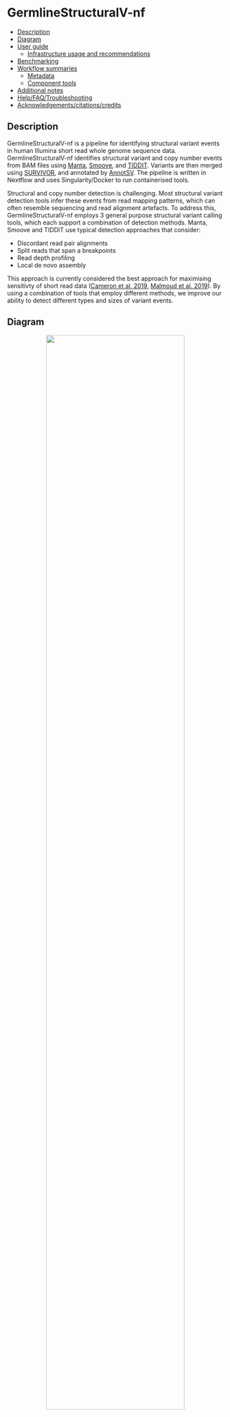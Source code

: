 # GermlineStructuralV-nf

  - [Description](#description)
  - [Diagram](#diagram)
  - [User guide](#user-guide)
      - [Infrastructure usage and
        recommendations](#infrastructure-usage-and-recommendations)
  - [Benchmarking](#benchmarking)
  - [Workflow summaries](#workflow-summaries)
      - [Metadata](#metadata)
      - [Component tools](#component-tools)
  - [Additional notes](#additional-notes)
  - [Help/FAQ/Troubleshooting](#helpfaqtroubleshooting)
  - [Acknowledgements/citations/credits](#acknowledgementscitationscredits)

## Description

GermlineStructuralV-nf is a pipeline for identifying structural variant events in human Illumina short read whole genome sequence data. GermlineStructuralV-nf identifies structural variant and copy number events from BAM files using [Manta](https://github.com/Illumina/manta/blob/master/docs/userGuide/README.md#de-novo-calling), [Smoove](https://github.com/brentp/smoove), and [TIDDIT](https://github.com/SciLifeLab/TIDDIT). Variants are then merged using [SURVIVOR](https://github.com/fritzsedlazeck/SURVIVOR), and annotated by [AnnotSV](https://pubmed.ncbi.nlm.nih.gov/29669011/). The pipeline is written in Nextflow and uses Singularity/Docker to run containerised tools.

Structural and copy number detection is challenging. Most structural variant detection tools infer these events from read mapping patterns, which can often resemble sequencing and read alignment artefacts. To address this, GermlineStructuralV-nf employs 3 general purpose structural variant calling tools, which each support a combination of detection methods. Manta, Smoove and TIDDIT use typical detection approaches that consider:

* Discordant read pair alignments
* Split reads that span a breakpoints
* Read depth profiling
* Local de novo assembly

This approach is currently considered the best approach for maximising sensitivty of short read data ([Cameron et al. 2019](https://www.nature.com/articles/s41467-019-11146-4), [Malmoud et al. 2019](https://genomebiology.biomedcentral.com/articles/10.1186/s13059-019-1828-7)). By using a combination of tools that employ different methods, we improve our ability to detect different types and sizes of variant events.

## Diagram

<p align="center">
<img src="https://user-images.githubusercontent.com/73086054/211971740-772796bc-6fb7-43fb-885b-d9cb116bfdd0.png" width="80%">
</p>

## User guide

To run this pipeline, you will need to prepare your input files, reference data, and clone this repository. Before proceeding, ensure Nextflow is installed on the system you're working on. To install Nextflow, see these [instructions](https://www.nextflow.io/docs/latest/getstarted.html#installation).

### 1. Prepare inputs

To run this pipeline you will need the following inputs:

* Paired-end BAM files
* Corresponding BAM index files
* Input sample sheet

This pipeline processes paired-end BAM files and is capable of processing multiple samples in parallel. BAM files are expected to be coordinate sorted and indexed (see [Fastq-to-BAM](https://github.com/Sydney-Informatics-Hub/Fastq-to-BAM) for an example of a best practice workflow that can generate these files).

You will need to create a sample sheet with information about the samples you are processing, before running the pipeline. This file must be **tab-separated** and contain a header and one row per sample. Columns should correspond to sampleID, BAM file, BAI file:

|sampleID|bam                   |bai                       |
|--------|----------------------|--------------------------|
|SAMPLE1 |/data/Bams/sample1.bam|/data/Bams/sample1.bam.bai|
|SAMPLE2 |/data/Bams/sample2.bam|/data/Bams/sample2.bam.bai|

When you run the pipeline, you will use the mandatory `--input` parameter to specify the location and name of the input file:

```
--input /path/to/samples.tsv
```

### 2. Prepare the reference materials

To run this pipeline you will need the following reference files:

* Indexed reference genome in FASTA format
* [AnnotSV annotation datasets](https://lbgi.fr/AnnotSV/) (Optional)

You will need to download and index a copy of the reference genome you would like to use. Reference FASTA files must be accompanied by a .fai index file. If you are working with a species that has a public reference genome, you can download FASTA files from the [Ensembl](https://asia.ensembl.org/info/data/ftp/index.html), [UCSC](https://genome.ucsc.edu/goldenPath/help/ftp.html), or [NCBI](https://www.ncbi.nlm.nih.gov/genome/doc/ftpfaq/) ftp sites. You can use the [IndexReferenceFasta-nf pipeline](https://github.com/Sydney-Informatics-Hub/IndexReferenceFasta-nf) to generate required samtools and bwa indexes.

When you run the pipeline, you will use the mandatory `--ref` parameter to specify the location and name of the reference.fasta file:

```
--ref /path/to/reference.fasta
```
*Note*
- Tiddit expects the BWA index files to be in the same directory as the reference fasta file.
- You must specify the full path for the reference fasta, even if it is in your working directory.

**Download the AnnotSV database and supporting files (optional)**

If you choose to run the pipeline with [AnnotSV annotations](https://raw.githubusercontent.com/lgmgeo/AnnotSV/master/README.AnnotSV_3.2.pdf), you currently need to download and prepare the relevant AnnotSV files, manually. The AnnotSV data is very large (>20Gb) so we haven't included it in the AnnotSV container.

First, download the AnnotSV database:
```
wget https://www.lbgi.fr/~geoffroy/Annotations/Annotations_Human_3.2.1.tar.gz
```

Then unzip it and save to a directory of your choosing:
```
tar -xf Annotations_Human_3.2.1.tar.gz -C /path/to/AnnotSV
```

You will also need to download the Exomiser supporting data files:
```
wget https://www.lbgi.fr/~geoffroy/Annotations/2202_hg19.tar.gz && wget https://data.monarchinitiative.org/exomiser/data/2202_phenotype.zip
```

Create a directory to house the Exomiser files:
```
mkdir -p Annotations_Human/Annotations_Exomiser/2202
```

Save the downloaded Exomiser files to your AnnotSV directory:
```
tar -xf 2202_hg19.tar.gz -C /path/to/AnnotSV/Annotations_Human/Annotations_Exomiser/2202/ && unzip 2202_phenotype.zip -d /path/to/AnnotSV/Annotations_Human/Annotations_Exomiser/2202/
```

And finally (optionally), tidy up:
```
rm -rf Annotations_Human_3.2.1.tar.gz 2202_phenotype.zip 2202_hg19.tar.gz
```

### 3. Clone this repository

Download the code contained in this repository with:

```
git clone https://github.com/Sydney-Informatics-Hub/Germline-StructuralV-nf
```

This will create a directory with the following structure:
```
Germline-StructuralV-nf/
├── LICENSE
├── README.md
├── config/
├── main.nf
├── modules/
└── nextflow.config
```
The important features are:

* **main.nf** contains the main nextflow script that calls all the processes in the workflow.
* **nextflow.config** contains default parameters to use in the pipeline.
* **modules** contains individual process files for each step in the workflow.
* **config** contains infrastructure-specific config files (this is currently under development)

### 4. Run the pipeline

The most basic run command for this pipeline is:

```
nextflow run main.nf --input sample.tsv --ref /path/to/ref
```

This will generate `work` directory, `results` output directory and a `runInfo` run metrics directories. To specify additional optional tool-specific parameters, see what flags are supported by running:

```
nextflow run main.nf --help
```

**Customising the workflow**

By default the workflow will merge events together that are supported by >1 SV caller (Tiddit, Smoove, Manta), are a maximum distance of 1kb apart, and at least 40bp long. By default, callers have to agree on the type and strand to merge events. All of these can be overridden using the following flags:

* `--survivorMaxDist`: Maximum distance between events to merge. Default: 1000.
* `--survivorConsensus` Number of callers required to report a call. Default: 1. Change to 2 or 3 to require more stringent reports for 2 or 3 caller support, respectively.
* `--survivorType`: SV type consensus. Default: callers must agree (1). Change to 0 to remove requirement.
* `--survivorStrand`: SV strand consensus. Default: callers must agree (1). Change to 0 to remove requirement.
* `--survivorSize`: Minimum SV size (bp) to report. Default: 30.

If you need to specify any additional flags supported by [Manta](https://github.com/Illumina/manta/blob/master/docs/userGuide/README.md), use the `--extraMantaFlags` flag and add one or more flag inside single quotes. If using multiple flags, they should be separated by a space.

If you need to specify any additional flags supported by [Smoove](https://github.com/brentp/smoove), use the `--extraSmooveFlags` flag and add one or more flag inside single quotes. If using multiple flags, they should be separated by a space.

If you need to specify any additional flags supported by [Tiddit sv](https://github.com/SciLifeLab/TIDDIT#the-sv-module) or the [Tiddit cov](https://github.com/SciLifeLab/TIDDIT#the-cov-module), use the `--extraTidditSvFlags` or `--extraTidditCovFlags` flag respectively and add one or more flag inside single quotes. If using multiple flags, they should be separated by a space.

**AnnotSV annotations for human samples**

To run the pipeline with the optional AnnotSV annotations, use the following command to direct Nextflow to your previously prepared AnnotSV resource directory:

```
nextflow run main.nf --input sample.tsv --ref /path/to/ref --annotsvDir /path/to/annotsv
```

You can override the default annotation mode (both) and instead apply split or full annotations. See [AnnotSV documentation](https://github.com/lgmgeo/AnnotSV/blob/master/README.AnnotSV_3.3.4.pdf) for details. To override this default use the --annotsvDir flag in your run command:

```
nextflow run main.nf --input sample.tsv --ref /path/to/ref --annotsvDir /path/to/annotsv --annotsvMode {both|split|full}
```

If you need to specify any additional flags supported by AnnotSV, use the `--extraAnnotsvFlags` flag and add one or more flag inside single quotes. If using multiple flags, they should be separated by a space:

```
nextflow run main.nf --input sample.tsv --ref /path/to/ref --annotsvDir /path/to/annotsv --annotsvMode full --extraAnnotsvFlags '-SVminSize 100 -vcf 1'
```

If for any reason your workflow fails, you are able to resume the workflow from the last successful process with `-resume`.

### 5. Results

Once the pipeline is complete, you will find all outputs for each sample in the `results` directory. Within each sample directory there is a subdirectory for each tool run which contains all intermediate files and results generated by each step. A final merged VCF for each sample will be created: `results/$sampleID/survivor/$sampleID_merged.vcf`.

The following directories will be created:

* manta: all intermediate files and results generated by Manta.
* smoove: all intermediate files and results generated by Smoove.
* tiddit: all intermediate files and results generated by Tiddit.
* survivor: summary stats, merged multi-caller VCF (final output), merged multi-caller bedpe file.
* annotsv: full annotations for the all events in the merged multi-caller VCF.

## Infrastructure usage and recommendations

This pipeline has been successfully implemented on NCI Gadi and Pawsey Setonix HPCs using infrastructure-specific configs. These configs can be used to interact with the job scheduler and assign a project code to all task job submissions for billing purposes. You can use the following flags to handle accounting:

* `--whoami` your NCI or Pawsey user name
* `--setonix_account` the Setonix project account you would like to bill service units to
* `--gadi-account` the Gadi project account you would like to bill service units to

### NCI Gadi HPC

Before running the pipeline you will need to load Nextflow and Singularity, both of which are globally installed modules on Gadi. You can do this by running the commands below:

```
module purge
module load nextflow singularity
```

To execute this workflow on NCI Gadi HPC, you will need to specify the following flags to the default run command:

```
nextflow run main.nf --input sample.tsv --ref /path/to/ref --gadi-account <account> --whoami <username> -profile gadi
```

Please be aware that as of October 2023, NCI Gadi HPC queues do not have external network access. This means you will not be able to pull the workflow code base or containers if you submit your nextflow run command as a job on any of the standard job queues. NCI currently recommends you run your Nextflow head job either in a GNU screen or tmux session from the login node or submit it as a job to the copyq.

The NCI Gadi config currently runs all tasks apart from the rehead processes on the normal queue. This config uses the `--gadi-account` flag to assign a project code to all task job submissions for billing purposes. The version of Nextflow installed on Gadi has been modified to make it easier to specify resource options for jobs submitted to the cluster. See NCI's [Gadi user guide](https://opus.nci.org.au/display/DAE/Nextflow) for more details.

The NCI Gadi config summarises resource usage in a custom trace file that will be saved to your specified results directory. However, for accounting or resource benchmarking purposes you may need to collect per-task service unit (SU) charges. Upon workflow completion, you can run the Sydney Informatics Hub's gadi_nfcore_report.sh script in your workflow execution directory with:

```
bash scripts/gadi_usage.sh
```

This script will collect resources from the PBS log files printed to each task's .command.log. Resource requests and usage for each process is summarised in the output `gadi-gsv-usage-report.tsv` file. This is useful for resource benchmarking and SU accounting.

### Pawsey Setonix HPC

Before running the pipeline you will need to load Nextflow and Singularity, both of which are globally installed modules on Setonix. You can do this by running the commands below:

```
module purge
module load nextflow singularity
```

To execute this workflow on Pawsey Setonix HPC, you will need to specify the following flags to the default run command:

```
nextflow run main.nf --input sample.tsv --ref /path/to/ref --setonix-account <account> --whoami <username> -profile setonix
```

This config currently submits all tasks apart from the rehead processes to the work queue. This config uses the `--setonix-account` flag to assign a project code to all task job submissions for billing purposes.

## Benchmarking

These resource request recommendations are based on benchmarking performed using 60x human genomes sequenced to a depth of ~30x coverage. All computation was performed on NCI Gadi HPC, running Centos 8, PBS Pro v. 19, on Intel Xeon Cascade Lake 2 x 24 core nodes each with 192 GB RAM on the normal queue.

Nextflow trace, timeline, and workflow reports for this execution are available in the `benchmark` folder in this repository. Elapsed processing time for 60 samples was 2hrs 36 mins, costing 2,355.86 service units (SU) in total (~39.26 SUs/sample).

## Workflow summaries
### Metadata

|metadata field     | GermlineStructuralV-nf / v1.0     |
|-------------------|:--------------------------------- |
|Version            | 1.0.0                             |
|Maturity           | First release                     |
|Creators           | Georgie Samaha, Tracy Chew, Marina Kennerson, Sarah Beecroft  |
|Source             | NA                                |
|License            | GNU General Public License v3.0   |
|Workflow manager   | NextFlow                          |
|Container          | See component tools               |
|Install method     | NA                                |
|GitHub             | https://github.com/Sydney-Informatics-Hub/Germline-StructuralV-nf                            |
|bio.tools          | NA                                |
|BioContainers      | NA                                |
|bioconda           | NA                                |

### Component tools

To run this pipeline you must have Nextflow and Singularity installed on your machine. All other tools are run using containers.

|Tool         | Version  |
|-------------|:---------|
|Nextflow     |>=20.07.1 |
|Singularity  |          |
|Manta        |1.6.0     |
|Smoove       |0.2.7     |
|TIDDIT       |3.6.0     |
|BCFtools     |1.15.1    |
|HTSlib       |1.15.1    |
|SURVIVOR     |1.0.7     |
|AnnotSV      |3.2.1     |

## Additional notes
### Resources

* [Nextflow documentation](https://www.nextflow.io/docs/latest/index.html)

### Help/FAQ/Troubleshooting

* It is essential that the reference genome you're using contains the same chromosomes, contigs, and scaffolds as the BAM files. This is [mandated by Manta](https://github.com/Illumina/manta/issues/92), which will throw an error if the BAM and FASTA files do not match. To confirm what contigs are included in your indexed BAM file, you can use Samtools idxstats:
```
samtools idxstats input.bam | cut -f 1
```

## Acknowledgements/citations/credits
### Contributors
- Georgie Samaha (Sydney Informatics Hub, University of Sydney)
- Tracy Chew (Sydney Informatics Hub, University of Sydney)
- Marina Kennerson (ANZAC Research Institute)
- Sarah Beecroft (Pawsey Supercomputing Research Centre)
- Ching-Yu Lu (Sydney Informatics Hub, University of Sydney)

### Acknowledgements
- This pipeline was developed and tested using data provided by the Northcott Neuroscience Laboratory, ANZAC Research Institute and resources provided by the Australian BioCommons 'Bring Your Own Data' platforms project and the Pawsey Supercomputing Research Centre.
- This pipeline was built using the [Nextflow DSL2 template](https://github.com/Sydney-Informatics-Hub/Nextflow_DSL2_template).
- Documentation was created following the [Australian BioCommons documentation guidelines](https://github.com/AustralianBioCommons/doc_guidelines).

### Cite us to support us!

Our workflows are registered on [WorkflowHub](https://workflowhub.eu/projects/43#workflows) and this workflow can be cited in your publication:
```
Samaha, G., Chew, T., Kennerson, M., Beecroft, S. (2023). GermlineStructuralV-nf. WorkflowHub. https://doi.org/10.48546/WORKFLOWHUB.WORKFLOW.431.1
```

Acknowledgements (and co-authorship, where appropriate) are an important way for us to demonstrate the value we bring to your research. Your research outcomes are vital for ongoing funding of the Sydney Informatics Hub and national compute facilities. We suggest including the following acknowledgement in any publications that follow from this work:

The authors acknowledge the technical assistance provided by the Sydney Informatics Hub, a Core Research Facility of the University of Sydney and the Australian BioCommons which is enabled by NCRIS via Bioplatforms Australia.
